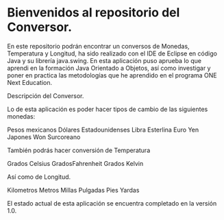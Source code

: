 # Bienvenidos al repositorio del Conversor.

En este repositorio podrán encontrar un conversos de Monedas, Temperatura y Longitud, ha sido realizado con el IDE de Eclipse en código Java y su librería java.swing. En esta aplicación puso aprueba lo que aprendi en la formación  Java Orientado a Objetos, así como investigar y poner en practica las metodologías que he aprendido en el programa ONE Next Education. 


Descripción del Conversor. 

Lo de esta aplicación es poder hacer tipos de cambio de las siguientes monedas: 

Pesos mexicanos
Dólares Estadounidenses
Libra Esterlina
Euro
Yen Japones
Won Surcoreano

También podrás hacer conversión de Temperatura 

Grados Celsius
GradosFahrenheit
Grados Kelvin

Así como de  Longitud. 

Kilometros
Metros
Millas
Pulgadas
Pies
Yardas


El estado actual de esta aplicación se encuentra completado en la versión 1.0. 
